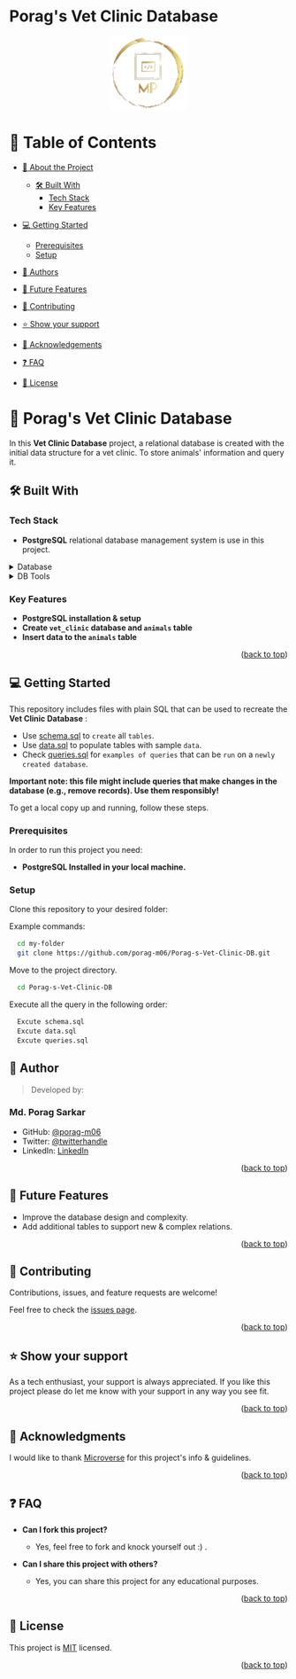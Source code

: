 # Porag's Vet Clinic Database
<a name="readme-top"></a>

<div align="center">
  <img src="./porag-logo.png" alt="logo" width="140"  height="auto" />
  <br/>
</div>

<!--
HOW TO USE:
This is an example of how you may give instructions on setting up your project locally.

Modify this file to match your project and remove sections that don't apply.

REQUIRED SECTIONS:
- Table of Contents
- About the Project
  - Built With
  - Live Demo
- Getting Started
- Authors
- Future Features
- Contributing
- Show your support
- Acknowledgements
- License

After you're finished please remove all the comments and instructions!
-->


<!-- TABLE OF CONTENTS -->

# 📗 Table of Contents

- [📖 About the Project](#about-project)
  - [🛠 Built With](#built-with)
    - [Tech Stack](#tech-stack)
    - [Key Features](#key-features)

- [💻 Getting Started](#getting-started)
  - [Prerequisites](#prerequisites)
  - [Setup](#setup)

- [👥 Authors](#authors)
- [🔭 Future Features](#future-features)
- [🤝 Contributing](#contributing)
- [⭐️ Show your support](#support)
- [🙏 Acknowledgements](#acknowledgements)
- [❓ FAQ](#faq)
- [📝 License](#license)

<!-- PROJECT DESCRIPTION -->

# 📖 Porag's Vet Clinic Database <a name="about-project"></a>

In this **Vet Clinic Database** project, a relational database is created with the initial data structure for a vet clinic. To store animals' information and query it.

## 🛠 Built With <a name="built-with"></a>
### Tech Stack <a name="tech-stack"></a>

- **PostgreSQL** relational database management system is use in this project.

<details>
<summary>Database</summary>
  <ul>
    <li><a href="https://www.postgresql.org/">PostgreSQL 15</a></li>
  </ul>
</details>

<details>
  <summary>DB Tools</summary>
  <ul>
    <li>pgAdmin 4</li>
    <li>SQL Command Line Interface</li>
  </ul>
</details>
<!-- Features -->

### Key Features <a name="key-features"></a>

- **PostgreSQL installation & setup**
- **Create `vet_clinic` database and `animals` table**
- **Insert data to the `animals` table**

<p align="right">(<a href="#readme-top">back to top</a>)</p>


<!-- GETTING STARTED -->

## 💻 Getting Started <a name="getting-started"></a>

This repository includes files with plain SQL that can be used to recreate the **Vet Clinic Database** :

- Use [schema.sql](./schema.sql) to `create` all `tables`.
- Use [data.sql](./data.sql) to populate tables with sample `data`.
- Check [queries.sql](./queries.sql) for `examples of queries` that can be `run` on a `newly created database`. 

**Important note: this file might include queries that make changes in the database (e.g., remove records). Use them responsibly!**

To get a local copy up and running, follow these steps.

### Prerequisites
In order to run this project you need:
- **PostgreSQL Installed in your local machine.**

### Setup
Clone this repository to your desired folder:

Example commands:
```sh
  cd my-folder
  git clone https://github.com/porag-m06/Porag-s-Vet-Clinic-DB.git
```

Move to the project directory.
```sh
  cd Porag-s-Vet-Clinic-DB
```

Execute all the query in the following order:
```sh
  Excute schema.sql
  Excute data.sql
  Excute queries.sql
```

<!-- AUTHORS -->

## 👥 Author <a name="authors"></a>

> Developed by: 

### Md. Porag Sarkar
- GitHub: [@porag-m06](https://github.com/porag-m06)
- Twitter: [@twitterhandle](https://twitter.com/twitterhandle)
- LinkedIn: [LinkedIn](https://www.linkedin.com/in/muhammad-porag-nsu-cse/)

<p align="right">(<a href="#readme-top">back to top</a>)</p>

## 🔭 Future Features <a name="future-features"></a>

- Improve the database design and complexity.
- Add additional tables to support new & complex relations.

<p align="right">(<a href="#readme-top">back to top</a>)</p>


## 🤝 Contributing <a name="contributing"></a>

Contributions, issues, and feature requests are welcome!

Feel free to check the [issues page](https://github.com/porag-m06/Porag-s-Vet-Clinic-DB/issues).

<p align="right">(<a href="#readme-top">back to top</a>)</p>


## ⭐️ Show your support <a name="support"></a>

As a tech enthusiast, your support is always appreciated. If you like this project please do let me know with your support in any way you see fit.

<p align="right">(<a href="#readme-top">back to top</a>)</p>


## 🙏 Acknowledgments <a name="acknowledgements"></a>
I would like to thank  [Microverse](https://github.com/microverseinc) for this project's info & guidelines.

<p align="right">(<a href="#readme-top">back to top</a>)</p>


## ❓ FAQ <a name="faq"></a>
- **Can I fork this project?**
  - Yes, feel free to fork and knock yourself out :) . 

- **Can I share this project with others?**
  - Yes, you can share this project for any educational purposes. 

<p align="right">(<a href="#readme-top">back to top</a>)</p>



## 📝 License <a name="license"></a>
This project is [MIT](./LICENSE) licensed.

<p align="right">(<a href="#readme-top">back to top</a>)</p>
